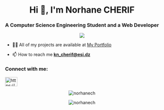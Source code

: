 <h1 align="center">Hi 👋, I'm Norhane CHERIF</h1>
<h3 align="center">A Computer Science Engineering Student and a Web Developer</h3>

<p align="center"><img src="https://pin.it/yIsE0jQh2"/></p>


- 👨‍💻 All of my projects are available at [My Portfolio](https://norhanecherif-norhanech-norhane-cherifs-projects.vercel.app/)

- 📫 How to reach me **kn_cherif@esi.dz**


<h3 align="left">Connect with me:</h3>
<p align="left">
<a href="https://www.linkedin.com/in/norhane-cherif-16707b211/" target="blank"><img align="center" src="https://raw.githubusercontent.com/rahuldkjain/github-profile-readme-generator/master/src/images/icons/Social/linked-in-alt.svg" alt="https://www.linkedin.com/in/norhane-cherif-16707b211/" height="30" width="40" /></a>
</p>

<p align="center"><img align="center" src="https://github-readme-stats.vercel.app/api/top-langs?username=norhanech&show_icons=true&locale=en&layout=compact" alt="norhanech" /></p>

<p align="center"><img align="center" src="https://github-readme-streak-stats.herokuapp.com/?user=norhanech&" alt="norhanech" /></p>
